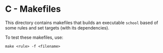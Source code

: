 # C - Makefiles

This directory contains makefiles that builds an executable `school` based of some rules
and set targets (with its dependencies).

To test these makefiles, use:

`make <rule> -f <filename>`
